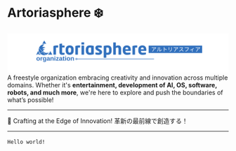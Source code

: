 # Artoriasphere ❄️

![Banner](https://raw.githubusercontent.com/ArtoriasphereOrg/.github/refs/heads/main/image%20(5).png)
A freestyle organization embracing creativity and innovation across multiple domains. Whether it's **entertainment, development of AI, OS, software, robots, and much more**, we're here to explore and push the boundaries of what’s possible!

---

🧊 Crafting at the Edge of Innovation!
革新の最前線で創造する！

---

```Hello world!```
